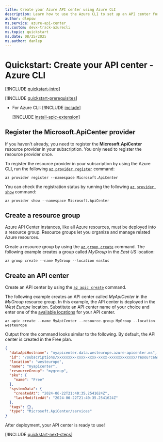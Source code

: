 ```yaml
---
title: Create your Azure API center using Azure CLI
description: Learn how to use the Azure CLI to set up an API center for API discovery, reuse, and governance. 
author: dlepow
ms.service: azure-api-center
ms.custom: devx-track-azurecli
ms.topic: quickstart
ms.date: 08/25/2025
ms.author: danlep 
---
```


# Quickstart: Create your API center - Azure CLI

[!INCLUDE [quickstart-intro](includes/quickstart-intro.md)]

[!INCLUDE [quickstart-prerequisites](includes/quickstart-prerequisites.md)]

* For Azure CLI:
    [!INCLUDE [include](~/reusable-content/azure-cli/azure-cli-prepare-your-environment-no-header.md)]

    [!INCLUDE [install-apic-extension](includes/install-apic-extension.md)]

## Register the Microsoft.ApiCenter provider

If you haven't already, you need to register the **Microsoft.ApiCenter** resource provider in your subscription. You only need to register the resource provider once. 

To register the resource provider in your subscription by using the Azure CLI, run the following [`az provider register`](/cli/azure/provider#az-provider-register) command:

```azurecli-interactive
az provider register --namespace Microsoft.ApiCenter
```

You can check the registration status by running the following [`az provider show`](/cli/azure/provider#az-provider-show) command:

```azurecli-interactive
az provider show --namespace Microsoft.ApiCenter
```

## Create a resource group

Azure API Center instances, like all Azure resources, must be deployed into a resource group. Resource groups let you organize and manage related Azure resources.

Create a resource group by using the [`az group create`](/cli/azure/group#az-group-create) command. The following example creates a group called *MyGroup* in the *East US* location:

```azurecli-interactive
az group create --name MyGroup --location eastus
```

## Create an API center

Create an API center by using the [`az apic create`](/cli/azure/apic/#az-apic-create) command. 

The following example creates an API center called *MyApiCenter* in the *MyGroup* resource group. In this example, the API center is deployed in the *West Europe* location. Substitute an API center name of your choice and enter one of the [available locations](overview.md#available-regions) for your API center.

```azurecli-interactive
az apic create --name MyApiCenter --resource-group MyGroup --location westeurope
```

Output from the command looks similar to the following. By default, the API center is created in the Free plan.

```json
{
  "dataApiHostname": "myapicenter.data.westeurope.azure-apicenter.ms",
  "id": "/subscriptions/xxxxxxxx-xxxx-xxxx-xxxx-xxxxxxxxxxxx/resourceGroups/mygroup/providers/Microsoft.ApiCenter/services/myapicenter",
  "location": "westeurope",
  "name": "myapicenter",
  "resourceGroup": "mygroup",
  "sku": {
    "name": "Free"
  },
  "systemData": {
    "createdAt": "2024-06-22T21:40:35.2541624Z",
    "lastModifiedAt": "2024-06-22T21:40:35.2541624Z"
  },
  "tags": {},
  "type": "Microsoft.ApiCenter/services"
}
```

After deployment, your API center is ready to use!

[!INCLUDE [quickstart-next-steps](includes/quickstart-next-steps.md)]
